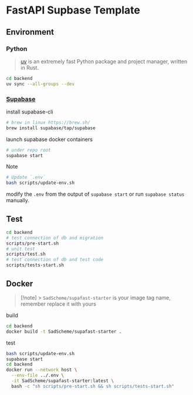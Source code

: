# FastAPI Supbase Template

## Environment

### Python

> [uv](https://github.com/astral-sh/uv) is an extremely fast Python package and project manager, written in Rust.

```bash
cd backend
uv sync --all-groups --dev
```

### [Supabase](https://supabase.com/docs/guides/local-development/cli/getting-started?queryGroups=platform&platform=linux&queryGroups=access-method&access-method=postgres)

install supabase-cli

```bash
# brew in linux https://brew.sh/
brew install supabase/tap/supabase
```

launch supabase docker containers

```bash
# under repo root
supabase start
```

> [!NOTE]
>
> ```bash
> # Update `.env`
> bash scripts/update-env.sh
> ```
>
> modify the `.env` from the output of `supabase start` or run `supabase status` manually.

## Test

```bash
cd backend
# test connection of db and migration
scripts/pre-start.sh
# unit test
scripts/test.sh
# test connection of db and test code
scripts/tests-start.sh
```

## Docker

> [!note] > `SadScheme/supafast-starter` is your image tag name, remember replace it with yours

build

```bash
cd backend
docker build -t SadScheme/supafast-starter .
```

test

```bash
bash scripts/update-env.sh
supabase start
cd backend
docker run --network host \
  --env-file ../.env \
  -it SadScheme/supafast-starter:latest \
  bash -c "sh scripts/pre-start.sh && sh scripts/tests-start.sh"
```
